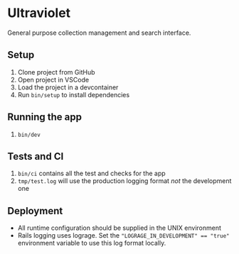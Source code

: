 # Ultraviolet

General purpose collection management and search interface.

## Setup

1. Clone project from GitHub
2. Open project in VSCode
3. Load the project in a devcontainer
4. Run `bin/setup` to install dependencies

## Running the app

1. `bin/dev`

## Tests and CI

1. `bin/ci` contains all the test and checks for the app
2. `tmp/test.log` will use the production logging format *not* the development one

## Deployment

* All runtime configuration should be supplied in the UNIX environment
* Rails logging uses lograge. Set the `"LOGRAGE_IN_DEVELOPMENT" == "true"` environment variable to use this log format locally.
